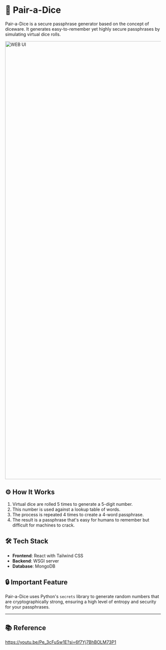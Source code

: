 # 🎲 Pair-a-Dice

Pair-a-Dice is a secure passphrase generator based on the concept of diceware. 
It generates easy-to-remember yet highly secure passphrases by simulating virtual dice rolls.

<img width="1419" alt="WEB UI " src="https://github.com/user-attachments/assets/c4e08a66-b342-4bde-80bb-2031157f2b5c">



## ⚙ How It Works

1. Virtual dice are rolled 5 times to generate a 5-digit number.
2. This number is used against a lookup table of words.
3. The process is repeated 4 times to create a 4-word passphrase.
4. The result is a passphrase that's easy for humans to remember but difficult for machines to crack.

## 🛠️ Tech Stack

- **Frontend**: React with Tailwind CSS
- **Backend**: WSGI server
- **Database**: MongoDB

## 🔒 Important Feature

Pair-a-Dice uses Python's `secrets` library to generate random numbers that are cryptographically strong, ensuring a high level of entropy and security for your passphrases.


---

## 📚 Reference 

https://youtu.be/Pe_3cFuSw1E?si=6f7Yj7BhBOLM73P1
